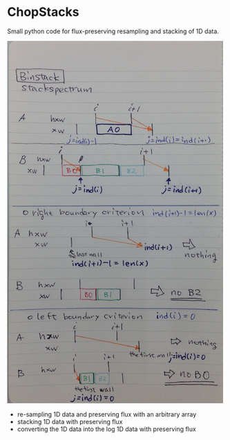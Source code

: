 # ChopStacks

Small python code for flux-preserving resampling and stacking of 1D data.

<img src="./documents/tex/stackspectrum.png" Titie="explanation" Width=500px>

* re-sampling 1D data and preserving flux with an arbitrary array
* stacking 1D data with preserving flux
* converting the 1D data into the log 1D data with preserving flux

